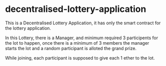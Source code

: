 # decentralised-lottery-application
This is a Decentralised Lottery Application, it has only the smart contract for the lottery application.

In this Lottery, there is a Manager, and minimum required 3 participents for the lot to happen, once there is a minimum of 3 members the manager starts the lot and a random participant is alloted the grand prize.

While joining, each participant is supposed to give each 1 ether to the lot.
